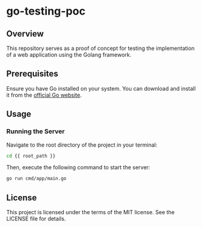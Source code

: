 # go-testing-poc

## Overview

This repository serves as a proof of concept for testing the implementation of a web application using the Golang framework.

## Prerequisites

Ensure you have Go installed on your system. You can download and install it from the [official Go website](https://golang.org/).

## Usage

### Running the Server

Navigate to the root directory of the project in your terminal:

```bash
cd {{ root_path }}
```

Then, execute the following command to start the server:

```bash
go run cmd/app/main.go
```

## License

This project is licensed under the terms of the MIT license. See the LICENSE file for details.
